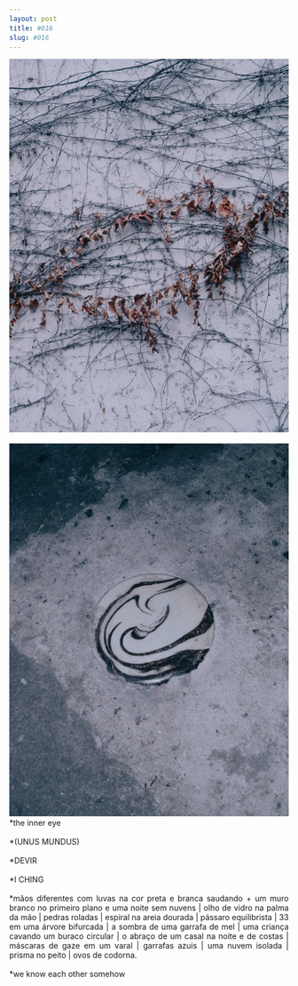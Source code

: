 ```yaml
---
layout: post
title: #016
slug: #016
---
```


<p class="description" style="text-align: justify;">
<img src="/assets/danilo-luna-snapshots-11.jpg" />
<br>
<br>
<img src="/assets/danilo-luna-snapshots-10.jpg" />  
*the inner eye
<br>
<br>
*(UNUS MUNDUS)
<br>
<br>
*DEVIR
<br>
<br>
*I CHING
<br>
<br>
*mãos diferentes com luvas na cor preta e branca saudando + um muro branco no primeiro plano e uma noite sem nuvens | olho de vidro na palma da mão | pedras roladas | espiral na areia dourada | pássaro equilibrista | 33 em uma árvore bifurcada | a sombra de uma garrafa de mel | uma criança cavando um buraco circular | o abraço de um casal na noite e de costas | máscaras de gaze em um varal | garrafas azuis | uma nuvem isolada | prisma no peito | ovos de codorna. 
<br>
<br>
*we know each other somehow
